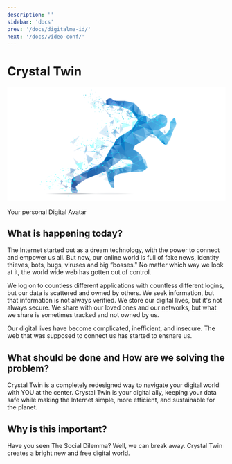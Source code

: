 ```yaml
---
description: ''
sidebar: 'docs'
prev: '/docs/digitalme-id/'
next: '/docs/video-conf/'
---
```


# Crystal Twin

![](./img/crystaltwin.png)

Your personal Digital Avatar

## What is happening today?

The Internet started out as a dream technology, with the power to connect and empower us all. But now, our online world is full of fake news, identity thieves, bots, bugs, viruses and big “bosses." No matter which way we look at it, the world wide web has gotten out of control.

We log on to countless different applications with countless different logins, but our data is scattered and owned by others. We seek information, but that information is not always verified. We store our digital lives, but it's not always secure. We share with our loved ones and our networks, but what we share is sometimes tracked and not owned by us.

Our digital lives have become complicated, inefficient, and insecure. The web that was supposed to connect us has started to ensnare us.

## What should be done and How are we solving the problem?

Crystal Twin is a completely redesigned way to navigate your digital world with YOU at the center. Crystal Twin is your digital ally, keeping your data safe while making the Internet simple, more efficient, and sustainable for the planet.

## Why is this important?

Have you seen The Social Dilemma? Well, we can break away. Crystal Twin creates a bright new and free digital world.